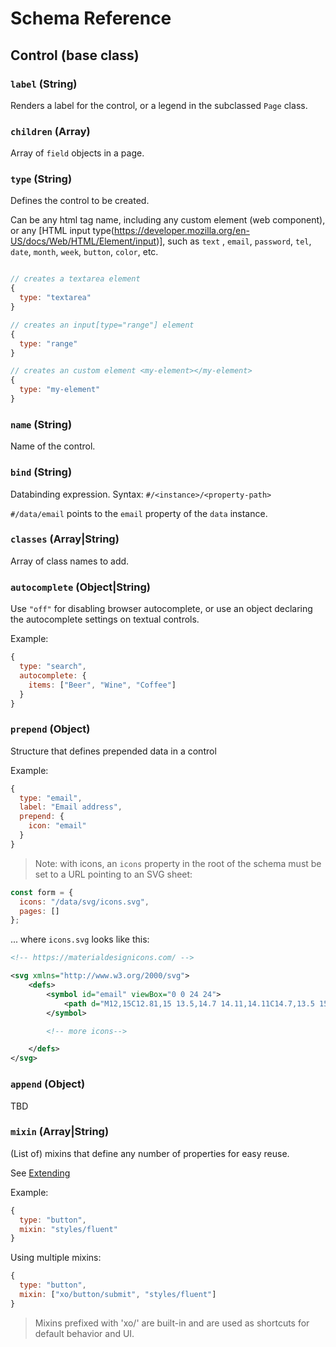 # Schema Reference

## Control (base class)

### `label` (String)
Renders a label for the control, or a legend in the subclassed `Page` class.

### `children` (Array)
Array of `field` objects in a page.

### `type` (String)

Defines the control to be created. 

Can be any html tag name, including any custom element (web component), or any [HTML input type(https://developer.mozilla.org/en-US/docs/Web/HTML/Element/input)], such as `text` , `email`, `password`, `tel`, `date`, `month`, `week`, `button`, `color`, etc.

```js

// creates a textarea element
{
  type: "textarea"
}

// creates an input[type="range"] element
{
  type: "range"
}

// creates an custom element <my-element></my-element>
{
  type: "my-element"
}
```

### `name` (String)

Name of the control.

### `bind` (String)
Databinding expression. Syntax: `#/<instance>/<property-path>`

`#/data/email` points to the `email` property of the `data` instance.


### `classes` (Array|String)

Array of class names to add.

### `autocomplete` (Object|String)

Use `"off"` for disabling browser autocomplete, or use an object declaring the autocomplete settings on textual controls.

Example:

```js
{
  type: "search",
  autocomplete: {
    items: ["Beer", "Wine", "Coffee"]
  }
}
```

### `prepend` (Object)
Structure that defines prepended data in a control

Example:

```js
{
  type: "email",
  label: "Email address",
  prepend: {
    icon: "email"
  }
}
```

> Note: with icons, an `icons` property in the root of the schema must be set to a URL pointing to an SVG sheet:

```js
const form = {
  icons: "/data/svg/icons.svg",
  pages: []
};
```

... where `icons.svg` looks like this:

```xml
<!-- https://materialdesignicons.com/ -->

<svg xmlns="http://www.w3.org/2000/svg">
    <defs>
        <symbol id="email" viewBox="0 0 24 24">
            <path d="M12,15C12.81,15 13.5,14.7 14.11,14.11C14.7,13.5 15,12.81 15,12C15,11.19 14.7,10.5 14.11,9.89C13.5,9.3 12.81,9 12,9C11.19,9 10.5,9.3 9.89,9.89C9.3,10.5 9,11.19 9,12C9,12.81 9.3,13.5 9.89,14.11C10.5,14.7 11.19,15 12,15M12,2C14.75,2 17.1,3 19.05,4.95C21,6.9 22,9.25 22,12V13.45C22,14.45 21.65,15.3 21,16C20.3,16.67 19.5,17 18.5,17C17.3,17 16.31,16.5 15.56,15.5C14.56,16.5 13.38,17 12,17C10.63,17 9.45,16.5 8.46,15.54C7.5,14.55 7,13.38 7,12C7,10.63 7.5,9.45 8.46,8.46C9.45,7.5 10.63,7 12,7C13.38,7 14.55,7.5 15.54,8.46C16.5,9.45 17,10.63 17,12V13.45C17,13.86 17.16,14.22 17.46,14.53C17.76,14.84 18.11,15 18.5,15C18.92,15 19.27,14.84 19.57,14.53C19.87,14.22 20,13.86 20,13.45V12C20,9.81 19.23,7.93 17.65,6.35C16.07,4.77 14.19,4 12,4C9.81,4 7.93,4.77 6.35,6.35C4.77,7.93 4,9.81 4,12C4,14.19 4.77,16.07 6.35,17.65C7.93,19.23 9.81,20 12,20H17V22H12C9.25,22 6.9,21 4.95,19.05C3,17.1 2,14.75 2,12C2,9.25 3,6.9 4.95,4.95C6.9,3 9.25,2 12,2Z" />
        </symbol>

        <!-- more icons-->

    </defs>
</svg>
```

### `append` (Object)
TBD

### `mixin` (Array|String)
(List of) mixins that define any number of properties for easy reuse. 

See [Extending](./extending.md)

Example:

```js
{
  type: "button",
  mixin: "styles/fluent"
}
```

Using multiple mixins:

```js
{
  type: "button",
  mixin: ["xo/button/submit", "styles/fluent"]
}
```

> Mixins prefixed with 'xo/' are built-in and are used as shortcuts for default behavior and UI.

